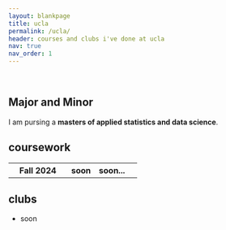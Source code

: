 ```yaml
---
layout: blankpage
title: ucla
permalink: /ucla/
header: courses and clubs i've done at ucla
nav: true
nav_order: 1
---
```

<br>
<!-- Major and Minor Information -->
<h2>Major and Minor</h2>
<p>I am pursing a <strong>masters of applied statistics and data science</strong>.</p>

<h2>coursework</h2>
<div class="table-responsive">
    <table class="table table-sm table-borderless">
        <!-- Fall2024 -->
        <tr>
          <th width="100px"><b>Fall 2024</b></th>
          <th>soon</th>
          <th>soon...</th>
          <th class="course-desc"></th>
        </tr>
    </table>
</div>

<h2 class="padded">clubs</h2>
<ul class="hearts">
    <li>soon</li>
</ul>